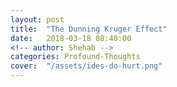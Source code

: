 ```yaml
---
layout: post
title:  "The Dunning Kruger Effect"
date:   2018-03-18 08:40:00
<!-- author: Shehab -->
categories: Profound-Thoughts
cover:  "/assets/ides-do-hurt.png"
---
```


